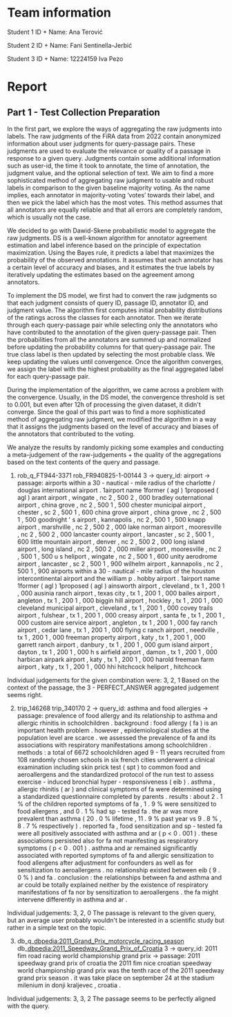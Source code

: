 # Team information

Student 1 ID + Name: Ana Terović

Student 2 ID + Name: Fani Sentinella-Jerbić

Student 3 ID + Name: 12224159 Iva Pezo


# Report

## Part 1 - Test Collection Preparation
In the first part, we explore the ways of aggregating the raw judgments into labels. The raw judgments of the FiRA data from 2022 contain anonymized information about user judgments for query-passage pairs. These judgments are used to evaluate the relevance or quality of a passage in response to a given query. 
Judgments contain some additional information such as user-id, the time it took to annotate, the time of annotation, the judgment value, and the optional selection of text. 
We aim to find a more sophisticated method of aggregating raw judgment to usable and robust labels in comparison to the given baseline majority voting. 
As the name implies, each annotator in majority-voting ‘votes’ towards their label, and then we pick the label which has the most votes. This method assumes that all annotators are equally reliable and that all errors are completely random, which is usually not the case.

We decided to go with Dawid-Skene probabilistic model to aggregate the raw judgments. DS is a well-known algorithm for annotator agreement estimation and label inference based on the principle of expectation maximization. Using the Bayes rule, it predicts a label that maximizes the probability of the observed annotations. It assumes that each annotator has a certain level of accuracy and biases, and it estimates the true labels by iteratively updating the estimates based on the agreement among annotators. 

To implement the DS model, we first had to convert the raw judgments so that each judgment consists of query ID, passage ID, annotator ID, and judgment value. 
The algorithm first computes initial probability distributions of the ratings across the classes for each annotator. Then we iterate through each query-passage pair while selecting only the annotators who have contributed to the annotation of the given query-passage pair. Then the probabilities from all the annotators are summed up and normalized before updating the probability columns for that query-passage pair. The true class label is then updated by selecting the most probable class. We keep updating the values until convergence. Once the algorithm converges, we assign the label with the highest probability as the final aggregated label for each query-passage pair.

During the implementation of the algorithm, we came across a problem with the convergence. Usually, in the DS model, the convergence threshold is set to 0.001, but even after 12h of processing the given dataset, it didn't converge. 
Since the goal of this part was to find a more sophisticated method of aggregating raw judgment, we modified the algorithm in a way that it assigns the judgments based on the level of accuracy and biases of the annotators that contributed to the voting.

We analyze the results by randomly picking some examples and conducting a meta-judgement of the raw-judgements + the quality of the aggregations based on the text contents of the query and passage. 


1. rob_q_FT944-3371	rob_FR940825-1-00144	3
 -> query_id: airport
 -> passage: airports within a 30 - nautical - mile radius of the charlotte / douglas international airport . 1airport name 1former ( agl ) 1proposed ( agl ) arant airport , wingate , nc 2 , 500 2 , 000 bradley outernational airport , china grove , nc 2 , 500 1 , 500 chester municipal airport , chester , sc 2 , 500 1 , 600 china grove airport , china grove , nc 2 , 500 1 , 500 goodnight ' s airport , kannapolis , nc 2 , 500 1 , 500 knapp airport , marshville , nc 2 , 500 2 , 000 lake norman airport , mooresville , nc 2 , 500 2 , 000 lancaster county airport , lancaster , sc 2 , 500 1 , 600 little mountain airport , denver , nc 2 , 500 2 , 000 long island airport , long island , nc 2 , 500 2 , 000 miller airport , mooresville , nc 2 , 500 1 , 500 u s heliport , wingate , nc 2 , 500 1 , 600 unity aerodrome airport , lancaster , sc 2 , 500 1 , 900 wilhelm airport , kannapolis , nc 2 , 500 1 , 900 airports within a 30 - nautical - mile radius of the houston intercontinental airport and the william p . hobby airport . 1airport name 1former ( agl ) 1proposed ( agl ) ainsworth airport , cleveland , tx 1 , 200 1 , 000 ausinia ranch airport , texas city , tx 1 , 200 1 , 000 bailes airport , angleton , tx 1 , 200 1 , 000 biggin hill airport , hockley , tx 1 , 200 1 , 000 cleveland municipal airport , cleveland , tx 1 , 200 1 , 000 covey trails airport , fulshear , tx 1 , 200 1 , 000 creasy airport , santa fe , tx 1 , 200 1 , 000 custom aire service airport , angleton , tx 1 , 200 1 , 000 fay ranch airport , cedar lane , tx 1 , 200 1 , 000 flying c ranch airport , needville , tx 1 , 200 1 , 000 freeman property airport , katy , tx 1 , 200 1 , 000 garrett ranch airport , danbury , tx 1 , 200 1 , 000 gum island airport , dayton , tx 1 , 200 1 , 000 h s airfield airport , damon , tx 1 , 200 1 , 000 harbican airpark airport , katy , tx 1 , 200 1 , 000 harold freeman farm airport , katy , tx 1 , 200 1 , 000 hhi hitchcock heliport , hitchcock

Individual judgements for the given combination were: 3, 2, 1
Based on the context of the passage, the 3 - PERFECT_ANSWER aggregated judgement seems right.


2. trip_146268	trip_340170	2
  -> query_id: asthma and food allergies
  -> passage: prevalence of food allergy and its relationship to asthma and allergic rhinitis in schoolchildren . background : food allergy ( fa ) is an important health problem . however , epidemiological studies at the population level are scarce . we assessed the prevalence of fa and its associations with respiratory manifestations among schoolchildren . methods : a total of 6672 schoolchildren aged 9 - 11 years recruited from 108 randomly chosen schools in six french cities underwent a clinical examination including skin prick test ( spt ) to common food and aeroallergens and the standardized protocol of the run test to assess exercise - induced bronchial hyper - responsiveness ( eib ) . asthma , allergic rhinitis ( ar ) and clinical symptoms of fa were determined using a standardized questionnaire completed by parents . results : about 2 . 1 % of the children reported symptoms of fa , 1 . 9 % were sensitized to food allergens , and 0 . 1 % had sp - tested fa . the ar was more prevalent than asthma ( 20 . 0 % lifetime , 11 . 9 % past year vs 9 . 8 % , 8 . 7 % respectively ) . reported fa , food sensitization and sp - tested fa were all positively associated with asthma and ar ( p < 0 . 001 ) . these associations persisted also for fa not manifesting as respiratory symptoms ( p < 0 . 001 ) . asthma and ar remained significantly associated with reported symptoms of fa and allergic sensitization to food allergens after adjustment for confounders as well as for sensitization to aeroallergens . no relationship existed between eib ( 9 . 0 % ) and fa . conclusion : the relationships between fa and asthma and ar could be totally explained neither by the existence of respiratory manifestations of fa nor by sensitization to aeroallergens . the fa might intervene differently in asthma and ar .

Individual judgements: 3, 2, 0
The passage is relevant to the given query, but an average user probably wouldn't be interested in a scientific study but rather in a simple text on the topic.

3. db_q_<dbpedia:2011_Grand_Prix_motorcycle_racing_season>	db_<dbpedia:2011_Speedway_Grand_Prix_of_Croatia>	3
  -> query_id: 2011 fim road racing world championship grand prix
  -> passage: 2011 speedway grand prix of croatia the 2011 fim nice croatian speedway world championship grand prix was the tenth race of the 2011 speedway grand prix season . it was take place on september 24 at the stadium milenium in donji kraljevec , croatia .

Individual judgements: 3, 3, 2
The passage seems to be perfectly aligned with the query.
